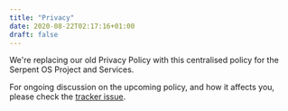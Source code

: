 ```yaml
---
title: "Privacy"
date: 2020-08-22T02:17:16+01:00
draft: false
---
```


We're replacing our old Privacy Policy with this centralised policy for
the Serpent OS Project and Services.

For ongoing discussion on the upcoming policy, and how it affects you,
please check the [tracker issue](https://dev.serpentos.com/T6).
